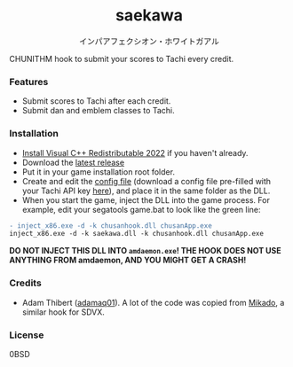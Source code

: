 <h1 align="center">saekawa</h1>

<p align="center">インパアフェクシオン・ホワイトガアル</p>

CHUNITHM hook to submit your scores to Tachi every credit.

### Features
- Submit scores to Tachi after each credit.
- Submit dan and emblem classes to Tachi.

### Installation
- [Install Visual C++ Redistributable 2022](https://github.com/abbodi1406/vcredist/releases/latest) if you haven't already.
- Download the [latest release](https://github.com/beerpiss/saekawa/releases/latest)
- Put it in your game installation root folder.
- Create and edit the [config file](https://github.com/beerpiss/saekawa/blob/trunk/res/saekawa.toml)
(download a config file pre-filled with your Tachi API key [here](https://kamai.tachi.ac/client-file-flow/CXSaekawa)),
and place it in the same folder as the DLL.
- When you start the game, inject the DLL into the game process. For example,
edit your segatools game.bat to look like the green line:
```diff
- inject_x86.exe -d -k chusanhook.dll chusanApp.exe
inject_x86.exe -d -k saekawa.dll -k chusanhook.dll chusanApp.exe
```

**DO NOT INJECT THIS DLL INTO `amdaemon.exe`! THE HOOK DOES NOT USE ANYTHING FROM amdaemon, AND YOU MIGHT GET A CRASH!**

### Credits
- Adam Thibert ([adamaq01](https://github.com/adamaq01)). A lot of the code was copied from
[Mikado](https://github.com/adamaq01/Mikado), a similar hook for SDVX.

### License
0BSD
